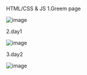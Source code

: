 HTML/CSS & JS
1.Greem page

![image](https://github.com/digeesh038/html-basic-example/assets/142462750/093e3f9c-ae3b-45be-97a5-193bcf94170d)

2.day1

![image](https://github.com/digeesh038/html-basic-example/assets/142462750/a5459562-30ac-42a5-997f-9ce05c188bb7)

3.day2

![image](https://github.com/digeesh038/html-basic-example/assets/142462750/6ee65253-5dd8-4f5c-a941-1046e7357131)
